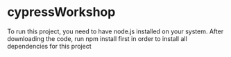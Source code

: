 # cypressWorkshop
To run this project, you need to have node.js installed on your system.
After downloading the code, run npm install first in order to install all dependencies for this project
